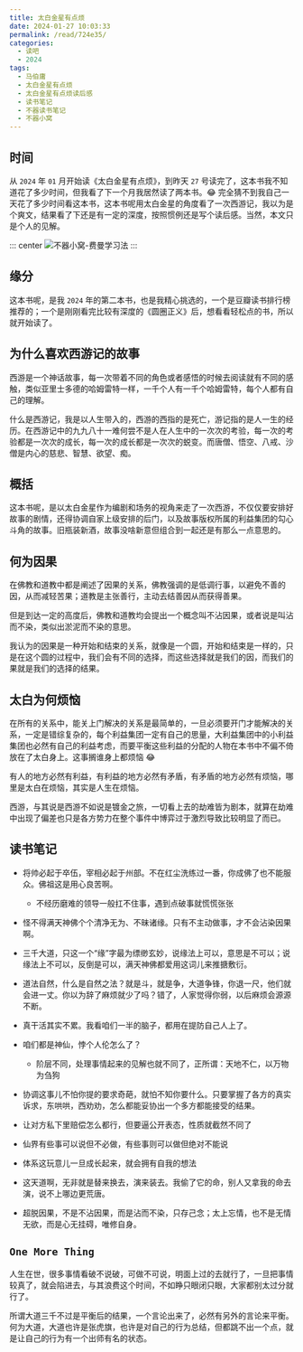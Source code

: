 ```yaml
---
title: 太白金星有点烦
date: 2024-01-27 10:03:33
permalink: /read/724e35/
categories:
  - 读吧
  - 2024
tags:
  - 马伯庸
  - 太白金星有点烦
  - 太白金星有点烦读后感
  - 读书笔记
  - 不器读书笔记
  - 不器小窝
---
```


## 时间

从 `2024` 年 `01` 月开始读《太白金星有点烦》，到昨天 `27` 号读完了，这本书我不知道花了多少时间，但我看了下一个月我居然读了两本书。😂 完全猜不到我自己一天花了多少时间看这本书，这本书呢用太白金星的角度看了一次西游记，我以为是个爽文，结果看了下还是有一定的深度，按照惯例还是写个读后感。当然，本文只是个人的见解。

<InArticleAdsense
    data-ad-client="ca-pub-1725717718088510"
    data-ad-slot="7426219401">
</InArticleAdsense>

<!-- more -->

::: center
![不器小窝-费曼学习法](https://cdn.jsdelivr.net/gh/xingcxb/blog_img@blog1/%E8%AF%BB%E5%90%A7/太白金星有点烦.png)
:::

## 缘分

这本书呢，是我 `2024` 年的第二本书，也是我精心挑选的，一个是豆瓣读书排行榜推荐的；一个是刚刚看完比较有深度的《圆圈正义》后，想看看轻松点的书，所以就开始读了。

## 为什么喜欢西游记的故事

西游是一个神话故事，每一次带着不同的角色或者感悟的时候去阅读就有不同的感触，类似亚里士多德的哈姆雷特一样，一千个人有一千个哈姆雷特，每个人都有自己的理解。

什么是西游记，我是以人生带入的，西游的西指的是死亡，游记指的是人一生的经历。在西游记中的九九八十一难何尝不是人在人生中的一次次的考验，每一次的考验都是一次次的成长，每一次的成长都是一次次的蜕变。而唐僧、悟空、八戒、沙僧是内心的慈悲、智慧、欲望、痴。

## 概括

这本书呢，是以太白金星作为编剧和场务的视角来走了一次西游，不仅仅要安排好故事的剧情，还得协调自家上级安排的后门，以及故事版权所属的利益集团的勾心斗角的故事。旧瓶装新酒，故事没啥新意但组合到一起还是有那么一点意思的。

## 何为因果

在佛教和道教中都是阐述了因果的关系，佛教强调的是低调行事，以避免不善的因，从而减轻苦果；道教是主张善行，主动去结善因从而获得善果。

但是到达一定的高度后，佛教和道教均会提出一个概念叫不沾因果，或者说是叫沾而不染，类似出淤泥而不染的意思。

我认为的因果是一种开始和结束的关系，就像是一个圆，开始和结束是一样的，只是在这个圆的过程中，我们会有不同的选择，而这些选择就是我们的因，而我们的果就是我们的选择的结果。

## 太白为何烦恼

在所有的关系中，能关上门解决的关系是最简单的，一旦必须要开门才能解决的关系，一定是错综复杂的，每个利益集团一定有自己的思量，大利益集团中的小利益集团也必然有自己的利益考虑，而要平衡这些利益的分配的人物在本书中不偏不倚放在了太白身上。这事搁谁身上都烦恼 😂

有人的地方必然有利益，有利益的地方必然有矛盾，有矛盾的地方必然有烦恼，哪里是太白在烦恼，其实是人生在烦恼。

西游，与其说是西游不如说是镀金之旅，一切看上去的劫难皆为剧本，就算在劫难中出现了偏差也只是各方势力在整个事件中博弈过于激烈导致比较明显了而已。

## 读书笔记

- 将帅必起于卒伍，宰相必起于州部。不在红尘洗练过一番，你成佛了也不能服众。佛祖这是用心良苦啊。

    - 不经历磨难的领导一般扛不住事，遇到点破事就慌慌张张

- 怪不得满天神佛个个清净无为、不昧诸缘。只有不主动做事，才不会沾染因果啊。

- 三千大道，只这一个“缘”字最为缥缈玄妙，说缘法上可以，意思是不可以；说缘法上不可以，反倒是可以，满天神佛都爱用这词儿来推搪敷衍。

- 道法自然，什么是自然之法？就是斗，就是争，大道争锋，你退一尺，他们就会进一丈。你以为辞了麻烦就少了吗？错了，人家觉得你弱，以后麻烦会源源不断。

- 真干活其实不累。我看咱们一半的脑子，都用在提防自己人上了。

- 咱们都是神仙，悖个人伦怎么了？

    - 阶层不同，处理事情起来的见解也就不同了，正所谓：天地不仁，以万物为刍狗

- 协调这事儿不怕你提的要求奇葩，就怕不知你要什么。只要掌握了各方的真实诉求，东哄哄，西劝劝，怎么都能妥协出一个多方都能接受的结果。

- 让对方私下里赔偿怎么都行，但要逼公开表态，性质就截然不同了

- 仙界有些事可以说但不必做，有些事则可以做但绝对不能说

- 体系这玩意儿一旦成长起来，就会拥有自我的想法

- 这天道啊，无非就是替来换去，演来装去。我偷了它的命，别人又拿我的命去演，说不上哪边更荒唐。

- 超脱因果，不是不沾因果，而是沾而不染，只存己念；太上忘情，也不是无情无欲，而是心无挂碍，唯修自身。

## `One More Thing`

人生在世，很多事情看破不说破，可做不可说，明面上过的去就行了，一旦把事情较真了，就会陷进去，与其浪费这个时间，不如睁只眼闭只眼，大家都别太过分就行了。

所谓大道三千不过是平衡后的结果，一个言论出来了，必然有另外的言论来平衡。何为大道，大道也许是张虎旗，也许是对自己的行为总结，但都跳不出一个点，就是让自己的行为有一个出师有名的状态。
